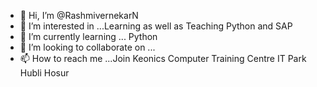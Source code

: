 - 👋 Hi, I’m @RashmivernekarN
- 👀 I’m interested in ...Learning as well as Teaching Python and SAP
- 🌱 I’m currently learning ... Python
- 💞️ I’m looking to collaborate on ...
- 📫 How to reach me ...Join Keonics Computer Training Centre IT Park Hubli Hosur

<!---
RashmivernekarN/RashmivernekarN is a ✨ special ✨ repository because its `README.md` (this file) appears on your GitHub profile.
You can click the Preview link to take a look at your changes.
--->
